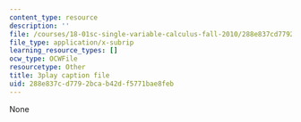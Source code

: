 ```yaml
---
content_type: resource
description: ''
file: /courses/18-01sc-single-variable-calculus-fall-2010/288e837cd7792bcab42df5771bae8feb_Wj0oH3ehk18.srt
file_type: application/x-subrip
learning_resource_types: []
ocw_type: OCWFile
resourcetype: Other
title: 3play caption file
uid: 288e837c-d779-2bca-b42d-f5771bae8feb
---
```

None

